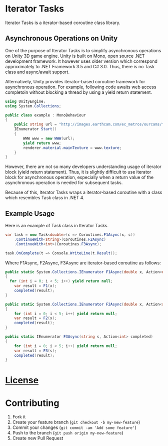 # Iterator Tasks

Iterator Tasks is a iterator-based coroutine class library.

## Asynchronous Operations on Unity

One of the purpose of Iterator Tasks is to simplify asynchronous operations on Unity 3D game engine. Unity is built on Mono, open source .NET development framework. It however uses older version which correspond approximately to .NET Framework 3.5 and C# 3.0. Thus, there is no Task class and async/await support.

Alternatively, Unity provides iterator-based coroutine framework for asynchronous operation. For example, following code awaits web access completoin without blocking a thread by using a yield return statement.

```c#
using UnityEngine;
using System.Collections;

public class example : MonoBehaviour
{
    public string url = "http://images.earthcam.com/ec_metros/ourcams/fridays.jpg";
    IEnumerator Start()
    {
        WWW www = new WWW(url);
        yield return www;
        renderer.material.mainTexture = www.texture;
    }
}
```

However, there are not so many developers understanding usage of iterator block (yield return statement). Thus, it is slightly difficult to use iterator block for asynchronous operation, especially when a return value of the asynchronous operation is needed for subsequent tasks.

Because of this, Iterator Tasks wraps a  iterator-based coroutine with a class which resembles Task class in .NET 4.

## Example Usage

Here is an example of Task class in Iterator Tasks.

```c#
var task = new Task<double>(c => Coroutines.F1Async(x, c))
    .ContinueWith<string>(Coroutines.F2Async)
    .ContinueWith<int>(Coroutines.F3Async);

task.OnComplete(t => Console.WriteLine(t.Result));
```

Where F1Async, F2Async, F3Async are iterator-based coroutine as follows:

```c#
public static System.Collections.IEnumerator F1Async(double x, Action<double> completed)
{
  for (int i = 0; i < 5; i++) yield return null;
	var result = F1(x);
	completed(result);
}

public static System.Collections.IEnumerator F2Async(double x, Action<string> completed)
{
	for (int i = 0; i < 5; i++) yield return null;
	var result = F2(x);
	completed(result);
}

public static IEnumerator F3Async(string s, Action<int> completed)
{
	for (int i = 0; i < 5; i++) yield return null;
	var result = F3(s);
	completed(result);
}
```

# [License](https://github.com/aiming/iterator-tasks/blob/master/LICENSE.md)

# Contributing
1. Fork it
2. Create your feature branch (`git checkout -b my-new-feature`)
3. Commit your changes (`git commit -am 'Add some feature'`)
4. Push to the branch (`git push origin my-new-feature`)
5. Create new Pull Request
